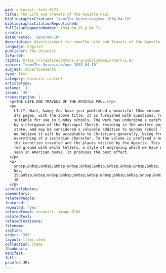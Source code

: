 ```yaml
---
pid: unionist--text-0371
title: The Life and Travels of the Apostle Paul
bibliographicCitation: "<em>The Unionist</em> 1834-04-10"
bibliographicCitationRepublished: 
fullIssueSequenceNumber: 1834-04-10 p.04.71
creator: 
dateCreated: '1834-04-10'
description: Advertisement for <em>The Life and Travels of the Apostle Paul</em>
language: English
publisher: The Unionist
IsPartOf: 
rights: https://creativecommons.org/publicdomain/mark/1.0/
source: "<em>The Unionist</em> 1834-04-10"
subject: Advertisements
type: Text
category: Unionist content
articleType: 
volume: '1'
issue: '36'
transcription: |
  <p>THE LIFE AND TRAVELS OF THE APOSTLE PAUL.</p>
  <p>
    LILLY, Wait, &amp; Co. have just published a beautiful 18mo volume containing
    272 pages, with the above title. It is furnished with questions, rendering it
    suitable for use in Sunday schools. The work has undergone a careful revision,
    by a clergyman of the Episcopal Church, residing in the western part of this
    state, and may be considered a valuable addition to Sunday school literature.
    We believe it will be acceptable to Christians generally, being free from
    everything of a sectarian character. To the volume is prefixed a neat Map of
    the countries traveled and the places visited by the Apostle. This map is on
    red ground with white letters, a style of engraving which we have not before
    seen in American books. It produces the best effect.
  </p>
  <p>
    &nbsp;&nbsp;&nbsp;&nbsp;&nbsp;&nbsp;&nbsp;&nbsp;&nbsp;&nbsp;&nbsp; Boston,
    Nov,
    25.&nbsp;&nbsp;&nbsp;&nbsp;&nbsp;&nbsp;&nbsp;&nbsp;&nbsp;&nbsp;&nbsp;&nbsp;&nbsp;&nbsp;&nbsp;&nbsp;&nbsp;&nbsp;&nbsp;&nbsp;&nbsp;&nbsp;&nbsp;&nbsp;&nbsp;&nbsp;&nbsp;&nbsp;&nbsp;&nbsp;&nbsp;&nbsp;&nbsp;&nbsp;&nbsp;&nbsp;&nbsp;&nbsp;&nbsp;&nbsp;&nbsp;&nbsp;&nbsp;&nbsp;&nbsp;&nbsp;&nbsp;&nbsp;&nbsp;&nbsp;&nbsp;&nbsp;&nbsp;&nbsp;&nbsp;&nbsp;
    18
  </p>
scholarlyNotes: 
commentary: 
relatedPeople: 
featured: 
repeated: 'yes'
relatedImage: unionist--image-0108
relatedText: 
relatedTextIssue: 
filename: 
caption: 
order: '370'
layout: items_item
collection: items
thumbnail: 
manifest: 
full: 
proofed JR: 
---
```

